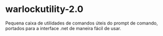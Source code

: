 # warlockutility-2.0
Pequena caixa de utilidades de comandos úteis do prompt de comando, portados para a interface .net de maneira fácil de usar.

